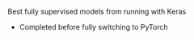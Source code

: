 Best fully supervised models from running with Keras

- Completed before fully switching to PyTorch
